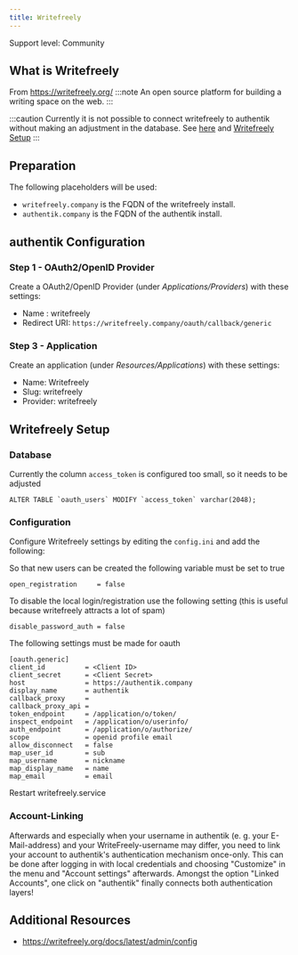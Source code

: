 ```yaml
---
title: Writefreely
---
```


<span class="badge badge--secondary">Support level: Community</span>

## What is Writefreely

From https://writefreely.org/
:::note
An open source platform for building a writing space on the web.
:::

:::caution
Currently it is not possible to connect writefreely to authentik without making an adjustment in the database. See [here](https://github.com/writefreely/writefreely/issues/516) and [Writefreely Setup](https://goauthentik.io/integrations/services/writefreely/#writefreely-setup)
:::

## Preparation

The following placeholders will be used:

-   `writefreely.company` is the FQDN of the writefreely install.
-   `authentik.company` is the FQDN of the authentik install.

## authentik Configuration

### Step 1 - OAuth2/OpenID Provider

Create a OAuth2/OpenID Provider (under _Applications/Providers_) with these settings:

-   Name : writefreely
-   Redirect URI: `https://writefreely.company/oauth/callback/generic`

### Step 3 - Application

Create an application (under _Resources/Applications_) with these settings:

-   Name: Writefreely
-   Slug: writefreely
-   Provider: writefreely

## Writefreely Setup

### Database

Currently the column `access_token` is configured too small, so it needs to be adjusted

```
ALTER TABLE `oauth_users` MODIFY `access_token` varchar(2048);
```

### Configuration

Configure Writefreely settings by editing the `config.ini` and add the following:

So that new users can be created the following variable must be set to true

```
open_registration     = false
```

To disable the local login/registration use the following setting (this is useful because writefreely attracts a lot of spam)

```
disable_password_auth = false
```

The following settings must be made for oauth

```
[oauth.generic]
client_id          = <Client ID>
client_secret      = <Client Secret>
host               = https://authentik.company
display_name       = authentik
callback_proxy     =
callback_proxy_api =
token_endpoint     = /application/o/token/
inspect_endpoint   = /application/o/userinfo/
auth_endpoint      = /application/o/authorize/
scope              = openid profile email
allow_disconnect   = false
map_user_id        = sub
map_username       = nickname
map_display_name   = name
map_email          = email
```

Restart writefreely.service

### Account-Linking

Afterwards and especially when your username in authentik (e. g. your E-Mail-address) and your WriteFreely-username may differ, you need to link your account to authentik's authentication mechanism once-only. This can be done after logging in with local credentials and choosing "Customize" in the menu and "Account settings" afterwards. Amongst the option "Linked Accounts", one click on "authentik" finally connects both authentication layers!

## Additional Resources

-   https://writefreely.org/docs/latest/admin/config
